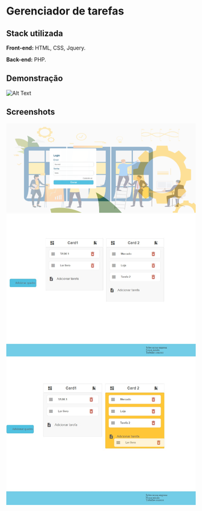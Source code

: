 
# Gerenciador de tarefas

## Stack utilizada

**Front-end:** HTML, CSS, Jquery.

**Back-end:** PHP.

## Demonstração

![Alt Text](./Quadros.gif)


## Screenshots

![App Screenshot](./print-login.png)
![App Screenshot](./print1.jpeg)
![App Screenshot](./print2.jpeg)